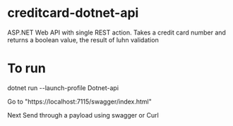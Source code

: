 # creditcard-dotnet-api
ASP.NET Web API with single REST action. Takes a credit card number and returns a boolean value, the result of luhn validation

# To run
dotnet run --launch-profile Dotnet-api

Go to "https://localhost:7115/swagger/index.html"

Next Send through a payload using swagger or Curl
